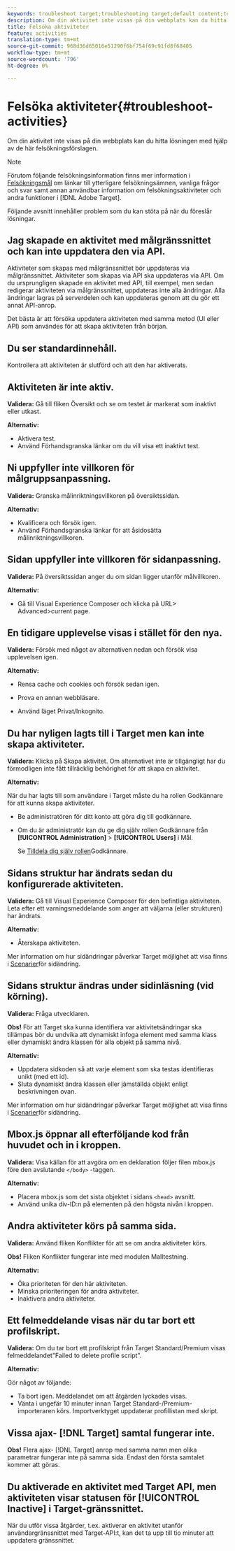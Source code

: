 ```yaml
---
keywords: troubleshoot target;troubleshooting target;default content;test not live;activity not live;targeting not working;previous experience displays;cannot create activities;can't create activities;create activities;page structure changed;page structure modified;error message;error delete profile script;ajax not working
description: Om din aktivitet inte visas på din webbplats kan du hitta lösningen med hjälp av de här felsökningsförslagen.
title: Felsöka aktiviteter
feature: activities
translation-type: tm+mt
source-git-commit: 968d36d65016e51290f6bf754f69c91fd8f68405
workflow-type: tm+mt
source-wordcount: '796'
ht-degree: 0%

---
```



# Felsöka aktiviteter{#troubleshoot-activities}

Om din aktivitet inte visas på din webbplats kan du hitta lösningen med hjälp av de här felsökningsförslagen.

>[!NOTE]
>
>Förutom följande felsökningsinformation finns mer information i [Felsökningsmål](/help/r-troubleshooting-target/troubleshooting-target.md#reference_A9DB82675D044BD8861F6752A4EE6839) om länkar till ytterligare felsökningsämnen, vanliga frågor och svar samt annan användbar information om felsökningsaktiviteter och andra funktioner i [!DNL Adobe Target].

Följande avsnitt innehåller problem som du kan stöta på när du föreslår lösningar.

## Jag skapade en aktivitet med målgränssnittet och kan inte uppdatera den via API.

Aktiviteter som skapas med målgränssnittet bör uppdateras via målgränssnittet. Aktiviteter som skapas via API ska uppdateras via API. Om du ursprungligen skapade en aktivitet med API, till exempel, men sedan redigerar aktiviteten via målgränssnittet, uppdateras inte alla ändringar. Alla ändringar lagras på serverdelen och kan uppdateras genom att du gör ett annat API-anrop.

Det bästa är att försöka uppdatera aktiviteten med samma metod (UI eller API) som användes för att skapa aktiviteten från början.

## Du ser standardinnehåll.

Kontrollera att aktiviteten är slutförd och att den har aktiverats.

## Aktiviteten är inte aktiv.

**Validera:** Gå till fliken Översikt och se om testet är markerat som inaktivt eller utkast.

**Alternativ:**

* Aktivera test.
* Använd Förhandsgranska länkar om du vill visa ett inaktivt test.

## Ni uppfyller inte villkoren för målgruppsanpassning.

**Validera:** Granska målinriktningsvillkoren på översiktssidan.

**Alternativ:**

* Kvalificera och försök igen.
* Använd Förhandsgranska länkar för att åsidosätta målinriktningsvillkoren.

## Sidan uppfyller inte villkoren för sidanpassning.

**Validera:** På översiktssidan anger du om sidan ligger utanför målvillkoren.

**Alternativ:**

* Gå till Visual Experience Composer och klicka på URL\> Advanced\>current page.

## En tidigare upplevelse visas i stället för den nya.

**Validera:** Försök med något av alternativen nedan och försök visa upplevelsen igen.

**Alternativ:**

* Rensa cache och cookies och försök sedan igen.

* Prova en annan webbläsare.
* Använd läget Privat/Inkognito.

## Du har nyligen lagts till i Target men kan inte skapa aktiviteter.

**Validera:** Klicka på Skapa aktivitet. Om alternativet inte är tillgängligt har du förmodligen inte fått tillräcklig behörighet för att skapa en aktivitet.

**Alternativ:**

När du har lagts till som användare i Target måste du ha rollen Godkännare för att kunna skapa aktiviteter.

* Be administratören för ditt konto att göra dig till godkännare.
* Om du är administratör kan du ge dig själv rollen Godkännare från **[!UICONTROL Administration]** > **[!UICONTROL Users]** i Mål.

   Se [Tilldela dig själv rollen](/help/administrating-target/start-target.md#task_15CAA437A71444E2932B333D5E66A3C7)Godkännare.

## Sidans struktur har ändrats sedan du konfigurerade aktiviteten.

**Validera:** Gå till Visual Experience Composer för den befintliga aktiviteten. Leta efter ett varningsmeddelande som anger att väljarna (eller strukturen) har ändrats.

**Alternativ:**

* Återskapa aktiviteten.

Mer information om hur sidändringar påverkar Target möjlighet att visa finns i [Scenarier](/help/c-experiences/c-visual-experience-composer/r-troubleshoot-composer/vec-scenarios.md#concept_A458A95F65B4401588016683FB1694DB)för sidändring.

## Sidans struktur ändras under sidinläsning (vid körning).

**Validera:** Fråga utvecklaren.

**Obs!** För att Target ska kunna identifiera var aktivitetsändringar ska tillämpas bör du undvika att dynamiskt infoga element med samma klass eller dynamiskt ändra klassen för alla objekt på samma nivå.

**Alternativ:**

* Uppdatera sidkoden så att varje element som ska testas identifieras unikt (med ett id).
* Sluta dynamiskt ändra klassen eller jämställda objekt enligt beskrivningen ovan.

Mer information om hur sidändringar påverkar Target möjlighet att visa finns i [Scenarier](/help/c-experiences/c-visual-experience-composer/r-troubleshoot-composer/vec-scenarios.md#concept_A458A95F65B4401588016683FB1694DB)för sidändring.

## Mbox.js öppnar all efterföljande kod från huvudet och in i kroppen.

**Validera:** Visa källan för att avgöra om en deklaration följer filen mbox.js före den avslutande `</body>` -taggen.

**Alternativ:**

* Placera mbox.js som det sista objektet i sidans `<head>` avsnitt.
* Använd unika div-ID:n på elementen på den högsta nivån i kroppen.

## Andra aktiviteter körs på samma sida.

**Validera:** Använd fliken Konflikter för att se om andra aktiviteter körs.

**Obs!** Fliken Konflikter fungerar inte med modulen Malltestning.

**Alternativ:**

* Öka prioriteten för den här aktiviteten.
* Minska prioriteringen för andra aktiviteter.
* Inaktivera andra aktiviteter.

## Ett felmeddelande visas när du tar bort ett profilskript.

**Validera:** Om du tar bort ett profilskript från Target Standard/Premium visas felmeddelandet&quot;Failed to delete profile script&quot;.

**Alternativ:**

Gör något av följande:

* Ta bort igen. Meddelandet om att åtgärden lyckades visas.
* Vänta i ungefär 10 minuter innan Target Standard-/Premium-importeraren körs. Importverktyget uppdaterar profillistan med skript.

## Vissa ajax- [!DNL Target] samtal fungerar inte.

**Obs!** Flera ajax- [!DNL Target] anrop med samma namn men olika parametrar fungerar inte på samma sida. Endast den första samtalet kommer att göras.

## Du aktiverade en aktivitet med Target API, men aktiviteten visar statusen för [!UICONTROL Inactive] i Target-gränssnittet.

När du utför vissa åtgärder, t.ex. aktiverar en aktivitet utanför användargränssnittet med Target-API:t, kan det ta upp till tio minuter att uppdatera gränssnittet.
